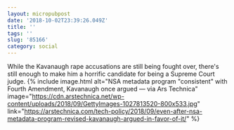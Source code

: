 ```yaml
---
layout: micropubpost
date: '2018-10-02T23:39:26.049Z'
title: ''
tags: ''
slug: '85166'
category: social
---
```

While the Kavanaugh rape accusations are still being fought over, there&#39;s still enough to make him a horrific candidate for being a Supreme Court judge. {% include image.html alt="NSA metadata program &quot;consistent&quot; with Fourth Amendment, Kavanaugh once argued — via Ars Technica" image="https://cdn.arstechnica.net/wp-content/uploads/2018/09/GettyImages-1027813520-800x533.jpg" link="https://arstechnica.com/tech-policy/2018/09/even-after-nsa-metadata-program-revised-kavanaugh-argued-in-favor-of-it/" %}
